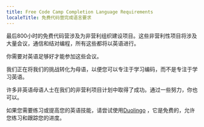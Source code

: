 ```yaml
---
title: Free Code Camp Completion Language Requirements
localeTitle: 免费代码营完成语言要求
---
```

最后800小时的免费代码营涉及为非营利组织建设项目。这些非营利性项目将涉及大量会议，通信和结对编程，所有这些都将以英语进行。

你需要对英语足够好才能参加这些会议。

我们正在将我们的挑战转化为母语，以便您可以专注于学习编码，而不是专注于学习英语。

许多非英语母语人士在我们的非营利项目计划中取得了成功。通过一些努力，你也可以。

如果您需要练习或提高您的英语技能，请尝试使用[Duolingo](https://www.duolingo.com/) ，它是免费的，允许您练习和跟踪您的进度。